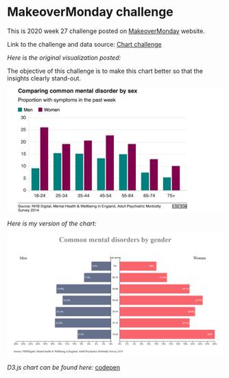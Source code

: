 # MakeoverMonday challenge

This is 2020 week 27 challenge posted on [MakeoverMonday](https://www.makeovermonday.co.uk/data/data-sets-2020/) website.

Link to the challenge and data source: [Chart challenge](https://data.world/makeovermonday/2020w27-comparing-common-mental-disorder-by-sex)

_Here is the original visualization posted:_

The objective of this challenge is to make this chart better so that the insights clearly stand-out.

![original viz](./misc/original_viz.PNG)

_Here is my version of the chart:_

![my data viz](./misc/myViz.PNG)

_D3.js chart can be found here:_ [codepen](https://codepen.io/ksp585/full/dyvKXWw)
